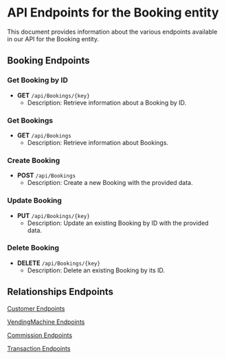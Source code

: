 # API Endpoints for the Booking entity

This document provides information about the various endpoints available in our API for the Booking entity.

## Booking Endpoints

### Get Booking by ID
- **GET** `/api/Bookings/{key}`
  - Description: Retrieve information about a Booking by ID.
  
### Get Bookings
- **GET** `/api/Bookings`
  - Description: Retrieve information about Bookings.

### Create Booking
- **POST** `/api/Bookings`
  - Description: Create a new Booking with the provided data.

### Update Booking
- **PUT** `/api/Bookings/{key}`
  - Description: Update an existing Booking by ID with the provided data.
 
### Delete Booking
- **DELETE** `/api/Bookings/{key}`
  - Description: Delete an existing Booking by its ID.

## Relationships Endpoints

[Customer Endpoints](CustomerEndpoints.md)

[VendingMachine Endpoints](VendingMachineEndpoints.md)

[Commission Endpoints](CommissionEndpoints.md)

[Transaction Endpoints](TransactionEndpoints.md)
